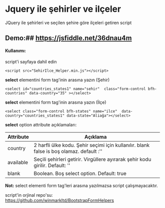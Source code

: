 # Jquery ile şehirler ve ilçeler
JQuery ile şehirleri ve seçilen şehire göre ilçeleri getiren script

## Demo:## https://jsfiddle.net/36dnau4m


#### <i class="icon-file"></i> Kullanımı:
  

  script'i sayfaya dahil edin
   

    <script src="SehirIlce_Helper.min.js"></script>

**select** elementini form tag'inin arasına yazın (Şehir)

    <select id="countries_states1" name="sehir"  class="form-control bfh-countries" data-country="35" ></select>
**select** elementini form tag'inin arasına yazın (İlçe)

    <select class="form-control bfh-states" name="ilce"  data-country="countries_states1" data-state="Aliağa"></select>

**select** option attribute açıklamaları:

Attribute     | Açıklama
-------- | ---
country | 2 harfli ülke kodu. Şehir seçimi için kullanılır. blank false is boş olamaz. default :''
available    | Seçili şehirleri getirir. Virgüllere ayırarak şehir kodu girilir. Default: ''
blank     |Boolean. Boş select option. Default: true


**Not:** select elementi form tag'leri arasına yazılmazsa script çalışmayacaktır.

script'in orjinal repo'su: https://github.com/winmarkltd/BootstrapFormHelpers

